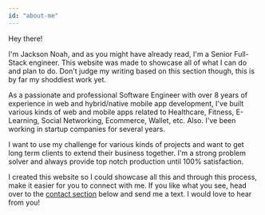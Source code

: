 ```yaml
---
id: "about-me"
---
```


Hey there!

I'm Jackson Noah, and as you might have already read, I'm a Senior Full-Stack engineer. This website was made to showcase all of what I can do and plan to do. Don't judge my writing based on this section though, this is by far my shoddiest work yet.

As a passionate and professional Software Engineer with over 8 years of experience in web and hybrid/native mobile app development, I've built various kinds of web and mobile apps related to Healthcare, Fitness, E-Learning, Social Networking, Ecommerce, Wallet, etc. Also. I've been working in startup companies for several years.

I want to use my challenge for various kinds of projects and want to get long term clients to extend their business together. I'm a strong problem solver and always provide top notch production until 100% satisfaction.

I created this website so I could showcase all this and through this process, make it easier for you to connect with me. If you like what you see, head over to the [contact section](#contact) below and send me a text. I would love to hear from you!
